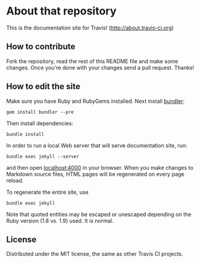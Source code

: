 # About that repository #

This is the documentation site for Travis! (http://about.travis-ci.org)

## How to contribute

Fork the repository, read the rest of this README file and make some changes.
Once you're done with your changes send a pull request. Thanks!

## How to edit the site

Make sure you have Ruby and RubyGems installed. Next install
[bundler](http://gembundler.com/):

    gem install bundler --pre

Then install dependencies:

    bundle install

In order to run a local Web server that will serve documentation site, run:

    bundle exec jekyll --server

and then open [localhost:4000](http://localhost:4000/) in your browser. When you
make changes to Markdown source files, HTML pages will be regenerated on every
page reload.

To regenerate the entire site, use

    bundle exec jekyll

Note that quoted entities may be escaped or unescaped depending on the Ruby
version (1.8 vs. 1.9) used. It is normal.

## License

Distributed under the MIT license, the same as other Travis CI projects.
